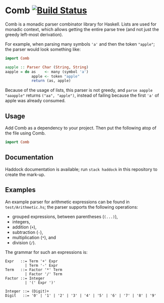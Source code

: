# Comb [![Build Status](https://travis-ci.org/splintah/Comb.svg?branch=master)](https://travis-ci.org/splintah/Comb)

Comb is a monadic parser combinator library for Haskell.
Lists are used for monadic context, which allows getting the entire parse tree (and not just the greedy left-most derivation).

For example, when parsing many symbols `'a'` and then the token `"apple"`;
the parser would look something like:

```haskell
import Comb

aapple :: Parser Char (String, String)
aapple = do as    <- many (symbol 'a')
            apple <- token "apple"
            return (as, apple)
```

Because of the usage of lists, this parser is not greedy, and `parse aapple "aaapple"` returns `("aa", "apple")`, instead of failing because the first `'a'` of apple was already consumed.

## Usage

Add Comb as a dependency to your project.
Then put the following atop of the file using Comb.

```haskell
import Comb
```

## Documentation

Haddock documentation is available;
run `stack haddock` in this repository to create the mark-up.

## Examples

An example parser for arithmetic expressions can be found in `test/Arithmetic.hs`;
the parser supports the following operations:
* grouped expressions, between parentheses (`(...)`),
* integers,
* addition (`+`),
* subtraction (`-`),
* multiplication (`*`), and
* division (`/`).

The grammar for such an expressions is:

```ebnf
Expr   ::= Term '+' Expr
         | Term '-' Expr
Term   ::= Factor '*' Term
         | Factor '/' Term
Factor ::= Integer
         | '(' Expr ')'

Integer ::= (Digit)+
Digit   ::= '0' | '1' | '2' | '3' | '4' | '5' | '6' | '7' | '8' | '9'
```
